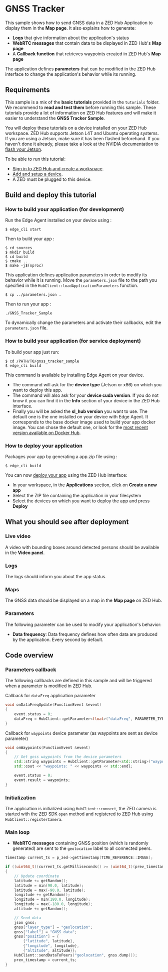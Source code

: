 # GNSS Tracker

This sample shows how to send GNSS data in a ZED Hub Application to display them in the **Map page**.
It also explains how to generate:

- **Logs** that give information about the application's status
- **WebRTC messages** that contain data to be displayed in ZED Hub's **Map page**
- A **Callback function** that retrieves waypoints created in ZED Hub's **Map page**

The application defines **parameters** that can be modified in the ZED Hub interface to change the application's behavior while its running.

## Requirements

This sample is a mix of the **basic tutorials** provided in the `tutorials` folder. We recommend to **read and test them** before running this sample. These tutorials provide a lot of information on ZED Hub features and will make it easier to understand the **GNSS Tracker Sample**.

You will deploy these tutorials on a device installed on your ZED Hub workspace. ZED Hub supports Jetson L4T and Ubuntu operating systems. If you are using a Jetson, make sure it has been flashed beforehand. If you haven't done it already, please take a look at the NVIDIA documentation to [flash your Jetson](https://docs.nvidia.com/sdk-manager/install-with-sdkm-jetson/index.html).

To be able to run this tutorial:

- [Sign in to ZED Hub and create a workspace](https://www.stereolabs.com/docs/cloud/overview/get-workspace/).
- [Add and setup a device](https://www.stereolabs.com/docs/cloud/overview/setup-device/).
- A ZED must be plugged to this device.

## Build and deploy this tutorial

### How to build your application (for development)

Run the Edge Agent installed on your device using :

```
$ edge_cli start
```

Then to build your app :

```
$ cd sources
$ mkdir build
$ cd build
$ cmake ..
$ make -j$(nproc)
```

This application defines application parameters in order to modify its behavior while it is running. Move the `parameters.json` file to the path you specified in the `HubClient::loadApplicationParameters` function.

```
$ cp ../parameters.json .
```

Then to run your app :

```
./GNSS_Tracker_Sample
```

To dynamically change the parameters and activate their callbacks, edit the `parameters.json` file.

### How to build your application (for service deployment)

To build your app just run:

```
$ cd /PATH/TO/gnss_tracker_sample
$ edge_cli build
```

This command is available by installing Edge Agent on your device.

- The command will ask for the **device type** (Jetson or x86) on which you want to deploy this app.
- The command will also ask for your **device cuda version**. If you do not know it you can find it in the **Info** section of your device in the ZED Hub interface.
- Finally you will be asked the **sl_hub version** you want to use. The default one is the one installed on your device with Edge Agent. It corresponds to the base docker image used to build your app docker image. You can chose the default one, or look for the [most recent version available on Docker Hub](https://hub.docker.com/r/stereolabs/iot/tags?page=1&ordering=last_updated).

### How to deploy your application

Packages your app by generating a app.zip file using :

```
$ edge_cli build
```

You can now [deploy your app](https://www.stereolabs.com/docs/cloud/applications/deployment/) using the ZED Hub interface:

- In your workspace, in the **Applications** section, click on **Create a new app**
- Select the ZIP file containing the application in your filesystem
- Select the devices on which you want to deploy the app and press **Deploy**

## What you should see after deployment

### Live video

A video with bounding boxes around detected persons should be available in the **Video panel**.

### Logs

The logs should inform you about the app status.

### Maps

The GNSS data should be displayed on a map in the **Map page** on ZED Hub.

### Parameters

The following parameter can be used to modify your application's behavior:

- **Data frequency**: Data frequency defines how often data are produced by the application. Every second by default.

## Code overview

### Parameters callback

The following callbacks are defined in this sample and will be triggered when a parameter is modified in ZED Hub.

Callback for `dataFreq` application parameter

```c++
void onDataFreqUpdate(FunctionEvent &event)
{
    event.status = 0;
    dataFreq = HubClient::getParameter<float>("dataFreq", PARAMETER_TYPE::APPLICATION, dataFreq);
}
```

Callback for `waypoints` device parameter (as waypoints are sent as device parameter)

```c++
void onWaypoints(FunctionEvent &event)
{
    // Get gnss waypoints from the device parameters
    std::string waypoints = HubClient::getParameter<std::string>("waypoints", PARAMETER_TYPE::DEVICE, "[]");
    std::cout << "waypoints: " << waypoints << std::endl;

    event.status = 0;
    event.result = waypoints;
}
```

### Initialization

The application is initialized using `HubClient::connect`, the ZED camera is started with the ZED SDK `open` method and registered to ZED Hub using `HubClient::registerCamera`.

### Main loop

- **WebRTC messages** containing GNSS position (which is randomly generated) are sent to the `geolocation` label to all connected peers.

```c++
Timestamp current_ts = p_zed->getTimestamp(TIME_REFERENCE::IMAGE);

if ((uint64_t)(current_ts.getMilliseconds() >= (uint64_t)(prev_timestamp.getMilliseconds() + (uint64_t)dataFreq * 1000ULL)))
{
    // Update coordinate
    latitude += getRandom();
    latitude = min(90.0, latitude);
    latitude = max(-90.0, latitude);
    longitude += getRandom();
    longitude = min(180.0, longitude);
    longitude = max(-180.0, longitude);
    altitude += getRandom();

    // Send data
    json gnss;
    gnss["layer_type"] = "geolocation";
    gnss["label"] = "GNSS_data";
    gnss["position"] = {
        {"latitude", latitude},
        {"longitude", longitude},
        {"altitude", altitude}};
    HubClient::sendDataToPeers("geolocation", gnss.dump());
    prev_timestamp = current_ts;
}
```
